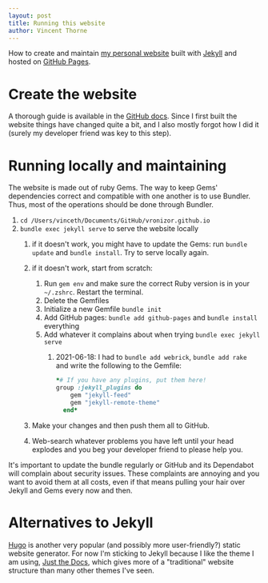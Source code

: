 ```yaml
---
layout: post
title: Running this website
author: Vincent Thorne
---
```


How to create and maintain [my personal website](http://vronizor.github.io) built with [Jekyll](https://jekyllrb.com/) and hosted on [GitHub Pages](https://pages.github.com/).

# Create the website

A thorough guide is available in the [GitHub docs](https://docs.github.com/en/pages/setting-up-a-github-pages-site-with-jekyll/creating-a-github-pages-site-with-jekyll). Since I first built the website things have changed quite a bit, and I also mostly forgot how I did it (surely my developer friend was key to this step).

# Running locally and maintaining

The website is made out of ruby Gems. The way to keep Gems' dependencies correct and compatible with one another is to use Bundler. Thus, most of the operations should be done through Bundler.

1. `cd /Users/vinceth/Documents/GitHub/vronizor.github.io`
2. `bundle exec jekyll serve` to serve the website locally
    1. if it doesn't work, you might have to update the Gems: run `bundle update` and `bundle install`. Try to serve locally again.
    2. if it doesn't work, start from scratch:
        1. Run `gem env` and make sure the correct Ruby version is in your `~/.zshrc`. Restart the terminal.
        2. Delete the Gemfiles
        3. Initialize a new Gemfile `bundle init`
        4. Add GitHub pages: `bundle add github-pages` and `bundle install` everything
        5. Add whatever it complains about when trying `bundle exec jekyll serve`
            1. 2021-06-18: I had to `bundle add webrick`, `bundle add rake` and write the following to the Gemfile:

                ```ruby
                *# If you have any plugins, put them here!
                group :jekyll_plugins do
                    gem "jekyll-feed"
                    gem "jekyll-remote-theme"
                  end*
                ```

    3. Make your changes and then push them all to GitHub.
    4. Web-search whatever problems you have left until your head explodes and you beg your developer friend to please help you.

It's important to update the bundle regularly or GitHub and its Dependabot will complain about security issues. These complaints are annoying and you want to avoid them at all costs, even if that means pulling your hair over Jekyll and Gems every now and then.

# Alternatives to Jekyll

[Hugo](https://gohugo.io/) is another very popular (and possibly more user-friendly?) static website generator. For now I'm sticking to Jekyll because I like the theme I am using, [Just the Docs](https://github.com/pmarsceill/just-the-docs), which gives more of a "traditional" website structure than many other themes I've seen.